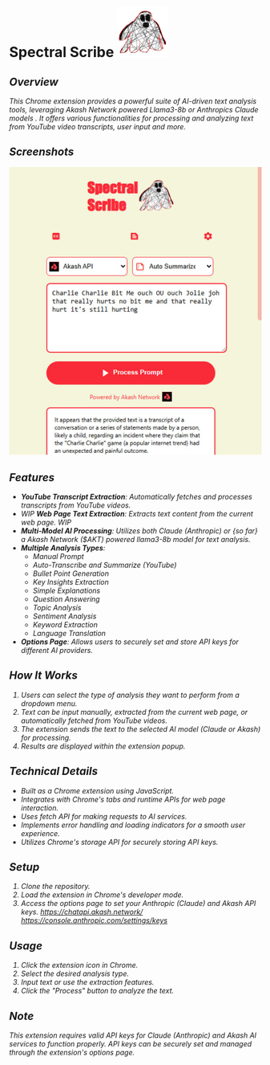 # Spectral Scribe <i> ![alt text](https://github.com/SimonPhoenix96/spectral-scribe/blob/main/resources/spectralscribe-logo100x.png)

## Overview

This Chrome extension provides a powerful suite of AI-driven text analysis tools, leveraging Akash Network powered Llama3-8b or Anthropics Claude models . It offers various functionalities for processing and analyzing text from YouTube video transcripts, user input and more.


## Screenshots
![alt text](https://github.com/SimonPhoenix96/spectral-scribe/blob/main/resources/spectralscribe-screen.jpg)

## Features

- **YouTube Transcript Extraction**: Automatically fetches and processes transcripts from YouTube videos.
- WIP **Web Page Text Extraction**: Extracts text content from the current web page. WIP
- **Multi-Model AI Processing**: Utilizes both Claude (Anthropic) or {so far} a Akash Network ($AKT) powered llama3-8b model for text analysis.
- **Multiple Analysis Types**:
  - Manual Prompt
  - Auto-Transcribe and Summarize (YouTube)
  - Bullet Point Generation
  - Key Insights Extraction
  - Simple Explanations
  - Question Answering
  - Topic Analysis
  - Sentiment Analysis
  - Keyword Extraction
  - Language Translation
- **Options Page**: Allows users to securely set and store API keys for different AI providers.

## How It Works

1. Users can select the type of analysis they want to perform from a dropdown menu.
2. Text can be input manually, extracted from the current web page, or automatically fetched from YouTube videos.
3. The extension sends the text to the selected AI model (Claude or Akash) for processing.
4. Results are displayed within the extension popup.

## Technical Details

- Built as a Chrome extension using JavaScript.
- Integrates with Chrome's tabs and runtime APIs for web page interaction.
- Uses fetch API for making requests to AI services.
- Implements error handling and loading indicators for a smooth user experience.
- Utilizes Chrome's storage API for securely storing API keys.

## Setup

1. Clone the repository.
2. Load the extension in Chrome's developer mode.
3. Access the options page to set your Anthropic (Claude) and Akash API keys.
https://chatapi.akash.network/
https://console.anthropic.com/settings/keys


## Usage

1. Click the extension icon in Chrome.
2. Select the desired analysis type.
3. Input text or use the extraction features.
4. Click the "Process" button to analyze the text.

## Note

This extension requires valid API keys for Claude (Anthropic) and Akash AI services to function properly. API keys can be securely set and managed through the extension's options page.

